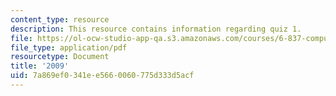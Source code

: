 ```yaml
---
content_type: resource
description: This resource contains information regarding quiz 1.
file: https://ol-ocw-studio-app-qa.s3.amazonaws.com/courses/6-837-computer-graphics-fall-2012/7a869ef0341ee5660060775d333d5acf_MIT6_837F12_2009_final.pdf
file_type: application/pdf
resourcetype: Document
title: '2009'
uid: 7a869ef0-341e-e566-0060-775d333d5acf
---
```

